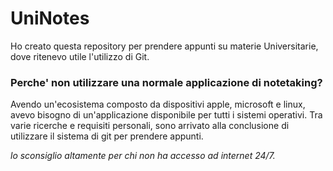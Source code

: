 # UniNotes
Ho creato questa repository per prendere appunti su materie Universitarie, dove ritenevo utile l'utilizzo di Git.
### Perche' non utilizzare una normale applicazione di notetaking?
Avendo un'ecosistema composto da dispositivi apple, microsoft e linux, avevo bisogno di un'applicazione disponibile per tutti i sistemi operativi.
Tra varie ricerche e requisiti personali, sono arrivato alla conclusione di utilizzare il sistema di git per prendere appunti.

*lo sconsiglio altamente per chi non ha accesso ad internet 24/7.*

